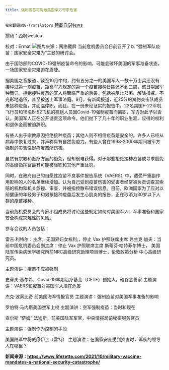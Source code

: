 ```yaml
---
title: 强制疫苗可能给美国军方带来危害
---
```

`秘密翻譯組G-Translators` [轉載自GNews](https://gnews.org/zh-hans/1613307/)

撰稿：西枫westca

校对：Ermat
![](https://assets.gnews.org/wp-content/uploads/2021/10/unnamed-13.jpg)图片来源：网络截屏
当前危机委员会日前召开了以 “强制军队疫苗：国家安全灾难为”主题的研讨会。

由于国防部的COVID-19强制疫苗命令的影响，可能会破坏美国的军事准备状态，一场国家安全灾难迫在眉睫。

据美国之音报道，截至10月中旬，约有五分之一的美国军人—数十万士兵还没有接种过第一剂疫苗，距离军方规定的第一个疫苗接种日期还不到三周，该日期因军种而异。拒绝接种疫苗的军人将面临严重的后果，包括被阻止部署、解除指挥、不光彩地退伍，甚至被送上军事法庭。9月，有新闻报道，近25%的海豹突击队成员未接种疫苗，并面临停职。而且，在一份未经证实的报告中，22名美国F-22军机飞行员和16名B-52飞机的机组人员因Covid-19强制疫苗而离职，军方对此予以否认。美国军人正在公开谴责这项命令，他们抛下了几十年的职业生涯、应得的权利和退休金而被迫辞职。

有些人出于宗教原因拒绝接种疫苗；其他人则不相信疫苗是安全的。许多人已经从病毒中恢复过来，并声称具有自然免疫力。有些人曾在1998-2000年期间被军方强制的实验性炭疽疫苗所伤害。

虽然有宗教和医疗方面的豁免，但却很难获得。对于那些拒绝接种疫苗或寻求豁免的高级指挥官最有可能被降职和其他严重处罚。

同时，在政府自己的自愿性疫苗不良事件报告系统（VAERS）中，遭受严重副作用影响的人的名单继续增加。认为自己受到疫苗伤害的受害者经常被负责调查其索赔的机构和机关忽视、审查，并被指控散布错误信息。目前，欧洲国家为了应对以前健康的年轻男子和男孩接种疫苗后发生心肌炎的报告，正在取消为30岁以下人群的疫苗接种。

当前危机委员会的专家小组成员将讨论这些规定如何对美国军人、军事准备和国家安全构成灾难性的风险。

参与会议的人员包括：

雷吉·利特尔：主席，无国界妇女权利;，停止 Vax 护照联席主席
弗兰克·加夫：当前中国危机委员会副主席：停止 Vax 护照联席主席
斯蒂芬·哈特菲尔博士，
美国陆军传染病医学研究所前NRC高级研究助理项目博士，伦敦政策分析
中心高级研究员。

主题演讲：疫苗不应被强制

史蒂夫·基尔希，Covid-19早期治疗基金（CETF）创始人，硅谷慈善家
主题演讲：VAERS和疫苗对美国军人潜在危害

杰克·波索比奇 前美国海军情报官员
主题演讲：强制疫苗对美国军事准备的影响

罗伯特·马内斯美国空军上校
主题演讲：空军强制疫苗：当时和现在

查尔斯 “萨姆” 法迪斯，前美国陆军军官，中央情报局前秘密服务官员

主题演讲：强制作为控制的手段

美国陆军中将威廉伊金（雷特）
主题演讲：在国家安全受到损害时，军队的领导人在哪里？

**新闻来源：https://www.lifezette.com/2021/10/military-vaccine-mandates-a-national-security-catastrophe/**
